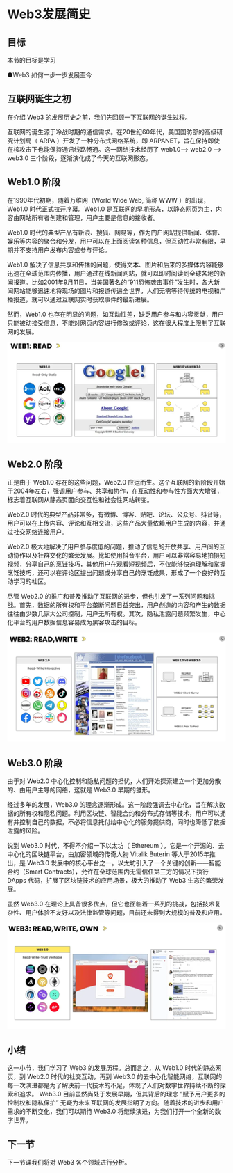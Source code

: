 # Web3发展简史

## 目标

本节的目标是学习

●Web3 如何一步一步发展至今

##  **互联网诞生之初**

在介绍 Web3 的发展历史之前，我们先回顾一下互联网的诞生过程。

互联网的诞生源于冷战时期的通信需求。在20世纪60年代，美国国防部的高级研究计划局（ ARPA ）开发了一种分布式网络系统，即 ARPANET，旨在保持即使在核攻击下也能保持通讯线路畅通。这一网络技术经历了 web1.0—> web2.0 —> web3.0 三个阶段，逐渐演化成了今天的互联网形态。

##  **Web1.0 阶段**

在1990年代初期，随着万维网（World Wide Web, 简称 WWW ）的出现，Web1.0 时代正式拉开序幕。Web1.0 是互联网的早期形态，以静态网页为主，内容由网站所有者创建和管理，用户主要是信息的接收者。

Web1.0 时代的典型产品有新浪、搜狐、网易等，作为门户网站提供新闻、体育、娱乐等内容的聚合和分发，用户可以在上面阅读各种信息，但互动性非常有限，早期并不支持用户发布内容或参与评论。

Web1.0 解决了信息共享和传播的问题，使得文本、图片和后来的多媒体内容能够迅速在全球范围内传播，用户通过在线新闻网站，就可以即时阅读到全球各地的新闻报道。比如2001年9月11日，当美国著名的“911恐怖袭击事件”发生时，各大新闻网站能够迅速地将现场的图片和报道传遍全世界，人们无需等待传统的电视和广播报道，就可以通过互联网实时获取事件的最新进展。

然而，Web1.0 也存在明显的问题，如互动性差，缺乏用户参与和内容贡献，用户只能被动接受信息，不能对网页内容进行修改或评论，这在很大程度上限制了互联网的发展。

![image-20240726164738536](./assets/image-20240726164738536.png)

## **Web2.0 阶段**

正是由于 Web1.0 存在的这些问题，Web2.0 应运而生。这个互联网的新阶段开始于2004年左右，强调用户参与、共享和协作，在互动性和参与性方面大大增强，标志着互联网从静态页面向交互性和社会性网站转变。

Web2.0 时代的典型产品非常多，有微博、博客、贴吧、论坛、公众号、抖音等，用户可以在上传内容、评论和互相交流，这些产品大量依赖用户生成的内容，并通过社交网络连接用户。

Web2.0 极大地解决了用户参与度低的问题，推动了信息的开放共享、用户间的互动协作以及社群文化的繁荣发展。比如使用抖音平台，用户可以非常容易地拍摄短视频，分享自己的烹饪技巧，其他用户在观看短视频后，不仅能够快速理解和掌握烹饪技巧，还可以在评论区提出问题或分享自己的烹饪成果，形成了一个良好的互动学习的社区。

尽管 Web2.0 的推广和普及推动了互联网的进步，但也引发了一系列问题和挑战。首先，数据的所有权和平台垄断问题日益突出，用户创造的内容和产生的数据往往由少数几家大公司控制，用户无所有权。其次，隐私泄露问题频繁发生，中心化平台的用户数据信息容易成为黑客攻击的目标。

![image-20240726164758924](./assets/image-20240726164758924.png)

## **Web3.0 阶段**

由于对 Web2.0 中心化控制和隐私问题的担忧，人们开始探索建立一个更加分散的、由用户主导的网络，这就是 Web3.0 早期的雏形。

经过多年的发展，Web3.0 的理念逐渐形成。这一阶段强调去中心化，旨在解决数据的所有权和隐私问题。利用区块链、智能合约和分布式存储等技术，用户可以拥有并控制自己的数据，不必将信息托付给中心化的服务提供商，同时也降低了数据泄露的风险。

说到 Web3.0 时代，不得不介绍一下以太坊（ Ethereum ），它是一个开源的、去中心化的区块链平台，由加密领域的传奇人物 Vitalik Buterin 等人于2015年推出，是 Web3.0 发展中的核心平台之一。以太坊引入了一个关键的创新——智能合约（Smart Contracts），允许在全球范围内无需信任第三方的情况下执行 DApps 代码，扩展了区块链技术的应用场景，极大的推动了 Web3 生态的繁荣发展。

虽然 Web3.0 在理论上具备很多优点，但它也面临着一系列的挑战，包括技术复杂性、用户体验不友好以及法律监管等问题，目前还未得到大规模的普及和应用。

![image-20240726164843166](./assets/image-20240726164843166.png)

## **小结**

这一小节，我们学习了 Web3 的发展历程。总而言之，从 Web1.0 时代的静态网页，到 Web2.0 时代的社交互动，再到 Web3.0 的去中心化智能网络，互联网的每一次演进都是为了解决前一代技术的不足，体现了人们对数字世界持续不断的探索和追求。 Web3.0 目前虽然尚处于发展早期，但其背后的理念 ”赋予用户更多的控制权和隐私保护” 无疑为未来互联网的发展指明了方向。随着技术的进步和用户需求的不断变化，我们可以期待 Web3.0 将继续演进，为我们打开一个全新的数字世界。

##  下一节

下一节课我们将对 Web3 各个领域进行分析。
